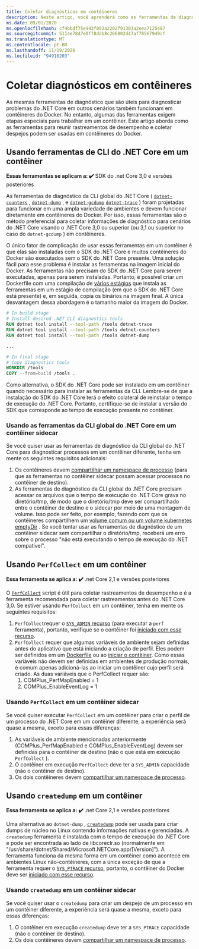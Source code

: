 ```yaml
---
title: Coletar diagnósticos em contêineres
description: Neste artigo, você aprenderá como as ferramentas de diagnóstico do .NET Core podem ser usadas em contêineres do Docker.
ms.date: 09/01/2020
ms.openlocfilehash: cf4bbdf75e943f093a2202f91303a2eea7125487
ms.sourcegitcommit: 5114e7847e0ff8ddb8c266802d47af78567949cf
ms.translationtype: MT
ms.contentlocale: pt-BR
ms.lasthandoff: 11/19/2020
ms.locfileid: "94916203"
---
```

# <a name="collect-diagnostics-in-containers"></a>Coletar diagnósticos em contêineres

As mesmas ferramentas de diagnóstico que são úteis para diagnosticar problemas do .NET Core em outros cenários também funcionam em contêineres do Docker. No entanto, algumas das ferramentas exigem etapas especiais para trabalhar em um contêiner. Este artigo aborda como as ferramentas para reunir rastreamentos de desempenho e coletar despejos podem ser usadas em contêineres do Docker.

## <a name="using-net-core-cli-tools-in-a-container"></a>Usando ferramentas de CLI do .NET Core em um contêiner

**Essas ferramentas se aplicam a: ✔️** SDK do .net Core 3,0 e versões posteriores

As ferramentas de diagnóstico da CLI global do .NET Core ( [`dotnet-counters`](dotnet-counters.md) , [`dotnet-dump`](dotnet-dump.md) , e [`dotnet-gcdump`](dotnet-gcdump.md) [`dotnet-trace`](dotnet-trace.md) ) foram projetadas para funcionar em uma ampla variedade de ambientes e devem funcionar diretamente em contêineres do Docker. Por isso, essas ferramentas são o método preferencial para coletar informações de diagnóstico para cenários do .NET Core visando o .NET Core 3,0 ou superior (ou 3,1 ou superior no caso do `dotnet-gcdump` ) em contêineres.

O único fator de complicação de usar essas ferramentas em um contêiner é que elas são instaladas com o SDK do .NET Core e muitos contêineres do Docker são executados sem o SDK do .NET Core presente. Uma solução fácil para esse problema é instalar as ferramentas na imagem inicial do Docker. As ferramentas não precisam do SDK do .NET Core para serem executadas, apenas para serem instaladas. Portanto, é possível criar um Dockerfile com uma compilação de [vários estágios](https://docs.docker.com/develop/develop-images/multistage-build/) que instala as ferramentas em um estágio de compilação (em que o SDK do .NET Core está presente) e, em seguida, copia os binários na imagem final. A única desvantagem dessa abordagem é o tamanho maior da imagem do Docker.

```dockerfile
# In build stage
# Install desired .NET CLI diagnostics tools
RUN dotnet tool install --tool-path /tools dotnet-trace
RUN dotnet tool install --tool-path /tools dotnet-counters
RUN dotnet tool install --tool-path /tools dotnet-dump

...

# In final stage
# Copy diagnostics tools
WORKDIR /tools
COPY --from=build /tools .
```

Como alternativa, o SDK do .NET Core pode ser instalado em um contêiner quando necessário para instalar as ferramentas da CLI. Lembre-se de que a instalação do SDK do .NET Core terá o efeito colateral de reinstalar o tempo de execução do .NET Core. Portanto, certifique-se de instalar a versão do SDK que corresponde ao tempo de execução presente no contêiner.

### <a name="using-net-core-global-cli-tools-in-a-sidecar-container"></a>Usando as ferramentas da CLI global do .NET Core em um contêiner sidecar

Se você quiser usar as ferramentas de diagnóstico da CLI global do .NET Core para diagnosticar processos em um contêiner diferente, tenha em mente os seguintes requisitos adicionais:

1. Os contêineres devem [compartilhar um namespace de processo](https://docs.docker.com/engine/reference/run/#pid-settings---pid) (para que as ferramentas no contêiner sidecar possam acessar processos no contêiner de destino).
2. As ferramentas de diagnóstico da CLI global do .NET Core precisam acessar os arquivos que o tempo de execução do .NET Core grava no diretório/tmp, de modo que o diretório/tmp deve ser compartilhado entre o contêiner de destino e o sidecar por meio de uma montagem de volume. Isso pode ser feito, por exemplo, fazendo com que os contêineres compartilhem um [volume comum ou um volume kubernetes](https://docs.docker.com/storage/volumes/#create-and-manage-volumes) [emptyDir](https://kubernetes.io/docs/concepts/storage/volumes/#emptydir) . Se você tentar usar as ferramentas de diagnóstico de um contêiner sidecar sem compartilhar o diretório/tmp, receberá um erro sobre o processo "não está executando o tempo de execução do .NET compatível".

## <a name="using-perfcollect-in-a-container"></a>Usando `PerfCollect` em um contêiner

**Essa ferramenta se aplica a: ✔️** .net Core 2,1 e versões posteriores

O [`PerfCollect`](./trace-perfcollect-lttng.md) script é útil para coletar rastreamentos de desempenho e é a ferramenta recomendada para coletar rastreamentos antes do .NET Core 3,0. Se estiver usando `PerfCollect` em um contêiner, tenha em mente os seguintes requisitos:

1. `PerfCollect`requer o [ `SYS_ADMIN` recurso](https://man7.org/linux/man-pages/man7/capabilities.7.html) (para executar a `perf` ferramenta), portanto, verifique se o contêiner foi [iniciado com esse recurso](https://docs.docker.com/engine/reference/run/#runtime-privilege-and-linux-capabilities).
2. `PerfCollect` requer que algumas variáveis de ambiente sejam definidas antes do aplicativo que está iniciando a criação de perfil. Eles podem ser definidos em um [Dockerfile](https://docs.docker.com/engine/reference/builder/#env) ou ao [iniciar o contêiner](https://docs.docker.com/engine/reference/run/#env-environment-variables). Como essas variáveis não devem ser definidas em ambientes de produção normais, é comum apenas adicioná-las ao iniciar um contêiner cujo perfil será criado. As duas variáveis que o PerfCollect requer são:
    1. COMPlus_PerfMapEnabled = 1
    1. COMPlus_EnableEventLog = 1

### <a name="using-perfcollect-in-a-sidecar-container"></a>Usando `PerfCollect` em um contêiner sidecar

Se você quiser executar `PerfCollect` em um contêiner para criar o perfil de um processo do .NET Core em um contêiner diferente, a experiência será quase a mesma, exceto para essas diferenças:

1. As variáveis de ambiente mencionadas anteriormente (COMPlus_PerfMapEnabled e COMPlus_EnableEventLog) devem ser definidas para o contêiner de destino (não o que está em execução `PerfCollect` ).
2. O contêiner em execução `PerfCollect` deve ter a `SYS_ADMIN` capacidade (não o contêiner de destino).
3. Os dois contêineres devem [compartilhar um namespace de processo](https://docs.docker.com/engine/reference/run/#pid-settings---pid).

## <a name="using-createdump-in-a-container"></a>Usando `createdump` em um contêiner

**Essa ferramenta se aplica a: ✔️** .net Core 2,1 e versões posteriores

Uma alternativa ao `dotnet-dump` , [`createdump`](https://github.com/dotnet/runtime/blob/master/docs/design/coreclr/botr/xplat-minidump-generation.md) pode ser usada para criar dumps de núcleo no Linux contendo informações nativas e gerenciadas. A `createdump` ferramenta é instalada com o tempo de execução do .NET Core e pode ser encontrada ao lado de libcoreclr.so (normalmente em "/usr/share/dotnet/Shared/Microsoft.NETCore.app/[Version]"). A ferramenta funciona da mesma forma em um contêiner como acontece em ambientes Linux não-contêineres, com a única exceção de que a ferramenta requer o [ `SYS_PTRACE` recurso](https://man7.org/linux/man-pages/man7/capabilities.7.html), portanto, o contêiner do Docker deve ser [iniciado com esse recurso](https://docs.docker.com/engine/reference/run/#runtime-privilege-and-linux-capabilities).

### <a name="using-createdump-in-a-sidecar-container"></a>Usando `createdump` em um contêiner sidecar

Se você quiser usar o `createdump` para criar um despejo de um processo em um contêiner diferente, a experiência será quase a mesma, exceto para essas diferenças:

1. O contêiner em execução `createdump` deve ter a `SYS_PTRACE` capacidade (não o contêiner de destino).
2. Os dois contêineres devem [compartilhar um namespace de processo](https://docs.docker.com/engine/reference/run/#pid-settings---pid).
